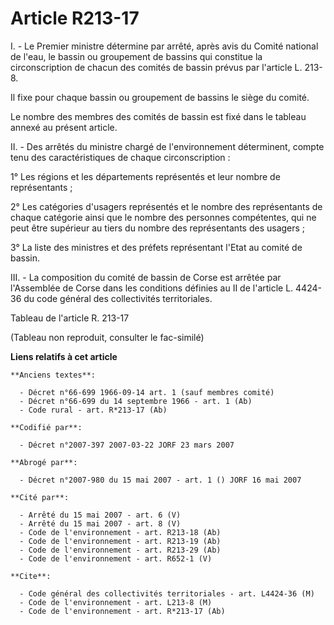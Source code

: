 # Article R213-17

I. - Le Premier ministre détermine par arrêté, après avis du Comité national de l'eau, le bassin ou groupement de bassins qui
constitue la circonscription de chacun des comités de bassin prévus par l'article L. 213-8.

Il fixe pour chaque bassin ou groupement de bassins le siège du comité.

Le nombre des membres des comités de bassin est fixé dans le tableau annexé au présent article.

II. - Des arrêtés du ministre chargé de l'environnement déterminent, compte tenu des caractéristiques de chaque
circonscription :

1° Les régions et les départements représentés et leur nombre de représentants ;

2° Les catégories d'usagers représentés et le nombre des représentants de chaque catégorie ainsi que le nombre des personnes
compétentes, qui ne peut être supérieur au tiers du nombre des représentants des usagers ;

3° La liste des ministres et des préfets représentant l'Etat au comité de bassin.

III. - La composition du comité de bassin de Corse est arrêtée par l'Assemblée de Corse dans les conditions définies au II de
l'article L. 4424-36 du code général des collectivités territoriales.

Tableau de l'article R. 213-17

(Tableau non reproduit, consulter le fac-similé)

**Liens relatifs à cet article**

	**Anciens textes**:

	  - Décret n°66-699 1966-09-14 art. 1 (sauf membres comité)
	  - Décret n°66-699 du 14 septembre 1966 - art. 1 (Ab)
	  - Code rural - art. R*213-17 (Ab)

	**Codifié par**:

	  - Décret n°2007-397 2007-03-22 JORF 23 mars 2007

	**Abrogé par**:

	  - Décret n°2007-980 du 15 mai 2007 - art. 1 () JORF 16 mai 2007

	**Cité par**:

	  - Arrêté du 15 mai 2007 - art. 6 (V)
	  - Arrêté du 15 mai 2007 - art. 8 (V)
	  - Code de l'environnement - art. R213-18 (Ab)
	  - Code de l'environnement - art. R213-19 (Ab)
	  - Code de l'environnement - art. R213-29 (Ab)
	  - Code de l'environnement - art. R652-1 (V)

	**Cite**:

	  - Code général des collectivités territoriales - art. L4424-36 (M)
	  - Code de l'environnement - art. L213-8 (M)
	  - Code de l'environnement - art. R*213-17 (Ab)
